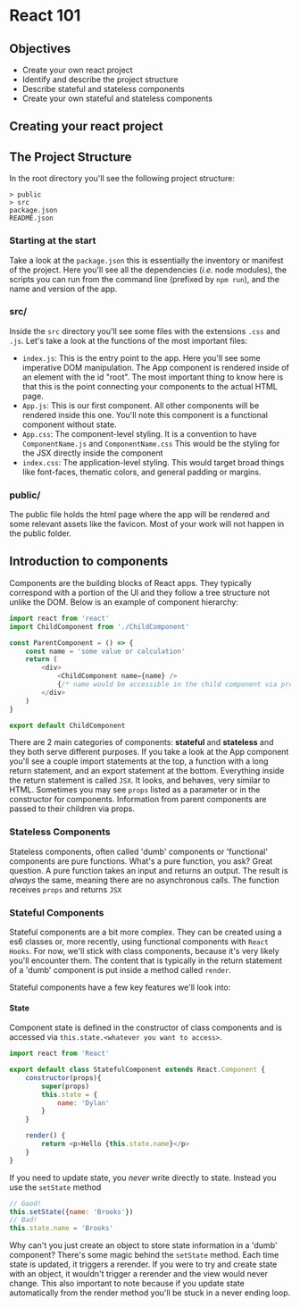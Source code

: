 # React 101
## Objectives
- Create your own react project
- Identify and describe the project structure
- Describe stateful and stateless components
- Create your own stateful and stateless components

## Creating your react project

## The Project Structure
In the root directory you'll see the following project structure:
```
> public
> src
package.json
README.json
```
### Starting at the start
Take a look at the `package.json` this is essentially the inventory or manifest of the project. Here you'll see all the dependencies (*i.e.* node modules), the scripts you can run from the command line (prefixed by `npm run`), and the name and version of the app. 

### src/
Inside the `src` directory you'll see some files with the extensions `.css` and `.js`. Let's take a look at the functions of the most important files:

- `index.js`: This is the entry point to the app. Here you'll see some imperative DOM manipulation. The App component is rendered inside of an element with the id "root". The most important thing to know here is that this is the point connecting your components to the actual HTML page.
- `App.js`: This is our first component. All other components will be rendered inside this one. You'll note this component is a functional component without state.
- `App.css`: The component-level styling. It is a convention to have `ComponentName.js` and `ComponentName.css` This would be the styling for the JSX directly inside the component
- `index.css`: The application-level styling. This would target broad things like font-faces, thematic colors, and general padding or margins.

### public/
The public file holds the html page where the app will be rendered and some relevant assets like the favicon. Most of your work will not happen in the public folder.


## Introduction to components
Components are the building blocks of React apps. They typically correspond with a portion of the UI and they follow a tree structure not unlike the DOM. Below is an example of component hierarchy:

```js
import react from 'react'
import ChildComponent from './ChildComponent'

const ParentComponent = () => {
    const name = 'some value or calculation'
    return (
        <div>
            <ChildComponent name={name} />
            {/* name would be accessible in the child component via props.name */}
        </div>
    )
}

export default ChildComponent
```

There are 2 main categories of components: **stateful** and **stateless** and they both serve different purposes. If you take a look at the App component you'll see a couple import statements at the top, a function with a long return statement, and an export statement at the bottom. Everything inside the return statement is called `JSX`. It looks, and behaves, very similar to HTML. Sometimes you may see `props` listed as a parameter or in the constructor for components. Information from parent components are passed to their children via props.

### Stateless Components
Stateless components, often called 'dumb' components or 'functional' components are pure functions. What's a pure function, you ask? Great question. A pure function takes an input and returns an output. The result is *always* the same, meaning there are no asynchronous calls. The function receives `props` and returns `JSX`

### Stateful Components
Stateful components are a bit more complex. They can be created using a es6 classes or, more recently, using functional components with `React Hooks`. For now, we'll stick with class components, because it's very likely you'll encounter them. The content that is typically in the return statement of a 'dumb' component is put inside a method called `render`.

Stateful components have a few key features we'll look into:

#### State
Component state is defined in the constructor of class components and is accessed via `this.state.<whatever you want to access>`.

```js
import react from 'React'

export default class StatefulComponent extends React.Component {
    constructor(props){
        super(props)
        this.state = {
            name: 'Dylan'
        }
    }

    render() {
        return <p>Hello {this.state.name}</p>
    }
}
```
If you need to update state, you *never* write directly to state. Instead you use the `setState` method

```js
// Good!
this.setState({name: 'Brooks'})
// Bad!
this.state.name = 'Brooks'
```


Why can't you just create an object to store state information in a 'dumb' component? There's some magic behind the `setState` method. Each time state is updated, it triggers a rerender. If you were to try and create state with an object, it wouldn't trigger a rerender and the view would never change. This also important to note because if you update state automatically from the render method you'll be stuck in a never ending loop.





